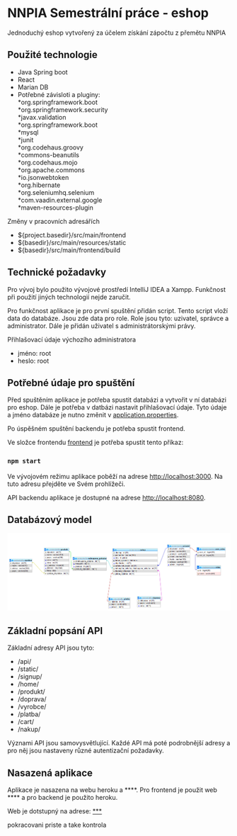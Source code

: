 # NNPIA Semestrální práce - eshop

Jednoduchý eshop vytvořený za účelem získání zápočtu z přemětu NNPIA

## Použité technologie

* Java Spring boot
* React    
* Marian DB
* Potřebné závisloti a pluginy:<br/>
    *org.springframework.boot<br/>
    *org.springframework.security<br/>
    *javax.validation<br/>
    *org.springframework.boot<br/>
    *mysql<br/>
    *junit<br/>
    *org.codehaus.groovy<br/>
    *commons-beanutils<br/>
    *org.codehaus.mojo<br/>
    *org.apache.commons<br/>
    *io.jsonwebtoken<br/>
    *org.hibernate<br/>
    *org.seleniumhq.selenium<br/>
    *com.vaadin.external.google<br/>
    *maven-resources-plugin<br/>

Změny v pracovních adresářích
* ${project.basedir}/src/main/frontend
* ${basedir}/src/main/resources/static
* ${basedir}/src/main/frontend/build

## Technické požadavky
Pro vývoj bylo použito vývojové prostředí IntelliJ IDEA a Xampp. Funkčnost při použití jiných technologií nejde zaručit.

Pro funkčnost aplikace je pro první spuštění přidán script. Tento script vloží data do databáze.
Jsou zde data pro role. Role jsou tyto: uzivatel, správce a administrator. Dále je přidán uživatel
s administrátorskými právy.

Přihlašovací údaje výchozího administratora

* jméno: root
* heslo: root

## Potřebné údaje pro spuštění

Před spuštěním aplikace je potřeba spustit databázi a vytvořit v ní databázi pro eshop.
Dále je potřeba v datbázi nastavit přihlašovací údaje. Tyto údaje a jméno databáze je 
nutno změnit v [application.properties](src/main/resources/application.properties).

Po úspěšném spuštění backendu je potřeba spustit frontend.

Ve složce frontendu [frontend](src/main/frontend) je potřeba spustit tento příkaz:

### `npm start`

Ve vývojovém režimu aplikace poběží na adrese [http://localhost:3000](http://localhost:3000).
Na tuto adresu přejděte ve Svém prohlížeči.

API backendu aplikace je dostupné na adrese [http://localhost:8080](http://localhost:8080).

## Databázový model
![model](dokumentace/databazovyModel.png)

## Základní popsání API

Základní adresy API jsou tyto:

* /api/
* /static/
* /signup/
* /home/
* /produkt/
* /doprava/
* /vyrobce/
* /platba/
* /cart/
* /nakup/

Význami API jsou samovysvětlující. Každé API má poté podrobnější
adresy a pro něj jsou nastaveny různé autentizační požadavky.

## Nasazená aplikace

Aplikace je nasazena na webu heroku a ****. Pro frontend je použit web **** a 
pro backend je použito heroku.

Web je dotstupný na adrese: [***]()

pokracovani priste a take kontrola
